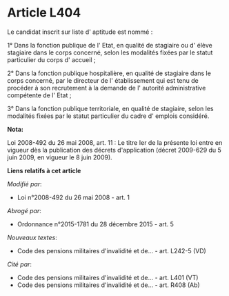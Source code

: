 # Article L404

Le candidat inscrit sur liste d' aptitude est nommé : 

1° Dans la fonction publique de l' Etat, en qualité de stagiaire ou d' élève stagiaire dans le corps concerné, selon les
modalités fixées par le statut particulier du corps d' accueil ; 

2° Dans la fonction publique hospitalière, en qualité de stagiaire dans le corps concerné, par le directeur de l'
établissement qui est tenu de procéder à son recrutement à la demande de l' autorité administrative compétente de l' Etat ; 

3° Dans la fonction publique territoriale, en qualité de stagiaire, selon les modalités fixées par le statut particulier du
cadre d' emplois considéré.

**Nota:**

Loi 2008-492 du 26 mai 2008, art. 11 : Le titre Ier de la présente loi entre en vigueur dès la publication des décrets
d'application (décret 2009-629 du 5 juin 2009, en vigueur le 8 juin 2009).

**Liens relatifs à cet article**

_Modifié par_:

  - Loi n°2008-492 du 26 mai 2008 - art. 1

_Abrogé par_:

  - Ordonnance n°2015-1781 du 28 décembre 2015 - art. 5

_Nouveaux textes_:

  - Code des pensions militaires d'invalidité et de... - art. L242-5 (VD)

_Cité par_:

  - Code des pensions militaires d'invalidité et de... - art. L401 (VT)
  - Code des pensions militaires d'invalidité et de... - art. R408 (Ab)
